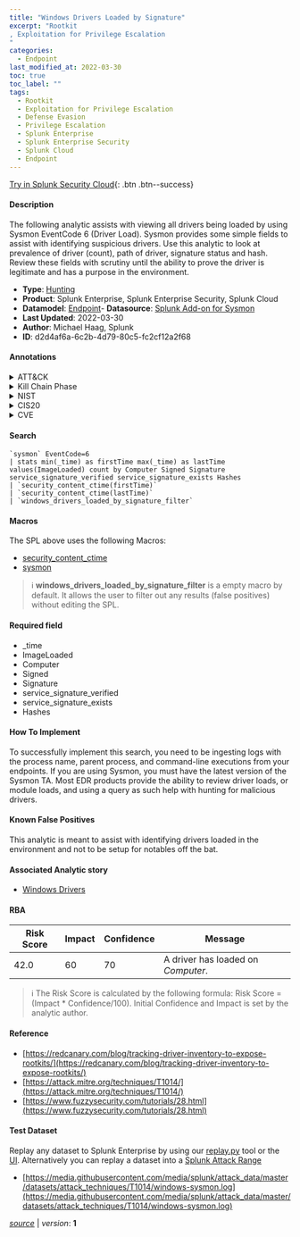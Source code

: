 ```yaml
---
title: "Windows Drivers Loaded by Signature"
excerpt: "Rootkit
, Exploitation for Privilege Escalation
"
categories:
  - Endpoint
last_modified_at: 2022-03-30
toc: true
toc_label: ""
tags:
  - Rootkit
  - Exploitation for Privilege Escalation
  - Defense Evasion
  - Privilege Escalation
  - Splunk Enterprise
  - Splunk Enterprise Security
  - Splunk Cloud
  - Endpoint
---
```




[Try in Splunk Security Cloud](https://www.splunk.com/en_us/products/cyber-security.html){: .btn .btn--success}

#### Description

The following analytic assists with viewing all drivers being loaded by using Sysmon EventCode 6 (Driver Load). Sysmon provides some simple fields to assist with identifying suspicious drivers. Use this analytic to look at prevalence of driver (count), path of driver, signature status and hash. Review these fields with scrutiny until the ability to prove the driver is legitimate and has a purpose in the environment.

- **Type**: [Hunting](https://github.com/splunk/security_content/wiki/Detection-Analytic-Types)
- **Product**: Splunk Enterprise, Splunk Enterprise Security, Splunk Cloud
- **Datamodel**: [Endpoint](https://docs.splunk.com/Documentation/CIM/latest/User/Endpoint)- **Datasource**: [Splunk Add-on for Sysmon](https://splunkbase.splunk.com/app/5709)
- **Last Updated**: 2022-03-30
- **Author**: Michael Haag, Splunk
- **ID**: d2d4af6a-6c2b-4d79-80c5-fc2cf12a2f68


#### Annotations

<details>
  <summary>ATT&CK</summary>

<div markdown="1">


| ID             | Technique        |  Tactic             |
| -------------- | ---------------- |-------------------- |
| [T1014](https://attack.mitre.org/techniques/T1014/) | Rootkit | Defense Evasion |

| [T1068](https://attack.mitre.org/techniques/T1068/) | Exploitation for Privilege Escalation | Privilege Escalation |

</div>
</details>


<details>
  <summary>Kill Chain Phase</summary>

<div markdown="1">

* Exploitation


</div>
</details>


<details>
  <summary>NIST</summary>

<div markdown="1">

* DE.CM



</div>
</details>

<details>
  <summary>CIS20</summary>

<div markdown="1">

* CIS 3
* CIS 5
* CIS 16



</div>
</details>

<details>
  <summary>CVE</summary>

<div markdown="1">


</div>
</details>

#### Search 

```
`sysmon` EventCode=6 
| stats min(_time) as firstTime max(_time) as lastTime values(ImageLoaded) count by Computer Signed Signature service_signature_verified service_signature_exists Hashes 
| `security_content_ctime(firstTime)` 
| `security_content_ctime(lastTime)` 
| `windows_drivers_loaded_by_signature_filter`
```

#### Macros
The SPL above uses the following Macros:
* [security_content_ctime](https://github.com/splunk/security_content/blob/develop/macros/security_content_ctime.yml)
* [sysmon](https://github.com/splunk/security_content/blob/develop/macros/sysmon.yml)

> :information_source:
> **windows_drivers_loaded_by_signature_filter** is a empty macro by default. It allows the user to filter out any results (false positives) without editing the SPL.

#### Required field
* _time
* ImageLoaded
* Computer
* Signed
* Signature
* service_signature_verified
* service_signature_exists
* Hashes


#### How To Implement
To successfully implement this search, you need to be ingesting logs with the process name, parent process, and command-line executions from your endpoints. If you are using Sysmon, you must have the latest version of the Sysmon TA. Most EDR products provide the ability to review driver loads, or module loads, and using a query as such help with hunting for malicious drivers.

#### Known False Positives
This analytic is meant to assist with identifying drivers loaded in the environment and not to be setup for notables off the bat.

#### Associated Analytic story
* [Windows Drivers](/stories/windows_drivers)




#### RBA

| Risk Score  | Impact      | Confidence   | Message      |
| ----------- | ----------- |--------------|--------------|
| 42.0 | 60 | 70 | A driver has loaded on $Computer$. |


> :information_source:
> The Risk Score is calculated by the following formula: Risk Score = (Impact * Confidence/100). Initial Confidence and Impact is set by the analytic author. 

#### Reference

* [https://redcanary.com/blog/tracking-driver-inventory-to-expose-rootkits/](https://redcanary.com/blog/tracking-driver-inventory-to-expose-rootkits/)
* [https://attack.mitre.org/techniques/T1014/](https://attack.mitre.org/techniques/T1014/)
* [https://www.fuzzysecurity.com/tutorials/28.html](https://www.fuzzysecurity.com/tutorials/28.html)



#### Test Dataset
Replay any dataset to Splunk Enterprise by using our [replay.py](https://github.com/splunk/attack_data#using-replaypy) tool or the [UI](https://github.com/splunk/attack_data#using-ui).
Alternatively you can replay a dataset into a [Splunk Attack Range](https://github.com/splunk/attack_range#replay-dumps-into-attack-range-splunk-server)


* [https://media.githubusercontent.com/media/splunk/attack_data/master/datasets/attack_techniques/T1014/windows-sysmon.log](https://media.githubusercontent.com/media/splunk/attack_data/master/datasets/attack_techniques/T1014/windows-sysmon.log)



[*source*](https://github.com/splunk/security_content/tree/develop/detections/endpoint/windows_drivers_loaded_by_signature.yml) \| *version*: **1**